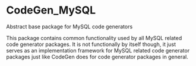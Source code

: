 CodeGen_MySQL
=============

Abstract base package for MySQL code generators

This package contains common functionality used by all MySQL
related code generator packages. It is not functionally by
itself though, it just serves as an implementation framework
for MySQL related code generator packages just like CodeGen
does for code generator packages in general.

